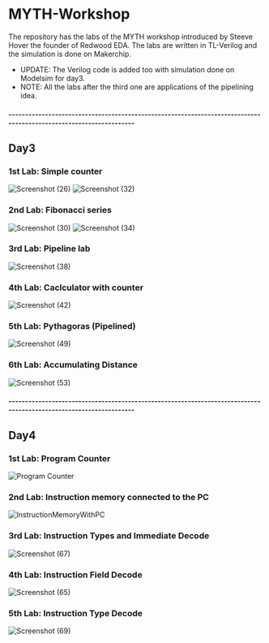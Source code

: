 # MYTH-Workshop
The repository has the labs of the MYTH workshop introduced by Steeve Hover the founder of Redwood EDA. The labs are written in TL-Verilog and the simulation is done on Makerchip.
- UPDATE:
The Verilog code is added too with simulation done on Modelsim for day3.
- NOTE:
All the labs after the third one are applications of the pipelining idea.
#### ------------------------------------------------------------------------------------------------------------------
## Day3
### 1st Lab: Simple counter
![Screenshot (26)](https://user-images.githubusercontent.com/96621514/236905688-ae6a0a7e-b9dc-4bbe-b81e-43532acd1cff.png)
![Screenshot (32)](https://user-images.githubusercontent.com/96621514/236926150-c53afec3-9347-49e6-abcf-edc82beb9d62.png)


### 2nd Lab: Fibonacci series
![Screenshot (30)](https://user-images.githubusercontent.com/96621514/236907826-cb6db454-0412-4b98-b6bd-f2709faf2bac.png)
![Screenshot (34)](https://user-images.githubusercontent.com/96621514/236926131-a19c6e71-992c-4061-bb28-674ebe6d8f69.png)

### 3rd Lab: Pipeline lab
![Screenshot (38)](https://user-images.githubusercontent.com/96621514/237061312-39ef8cf1-394a-4861-8299-920af854184d.png)

### 4th Lab: Caclculator with counter
![Screenshot (42)](https://github.com/NouraMedhat28/MYTH-Workshop/assets/96621514/4886133a-3f31-4d80-a4c6-6a5e8760044b)

### 5th Lab: Pythagoras (Pipelined)
![Screenshot (49)](https://github.com/NouraMedhat28/MYTH-Workshop/assets/96621514/5e2cbf29-6c8a-4f6b-b8e0-9cbbf734325c)

### 6th Lab: Accumulating Distance
![Screenshot (53)](https://github.com/NouraMedhat28/MYTH-Workshop/assets/96621514/f10e86cd-ea35-4a35-9f53-9c236fbf6d45)

#### ------------------------------------------------------------------------------------------------------------------
## Day4
### 1st Lab: Program Counter
![Program Counter](https://github.com/NouraMedhat28/MYTH-Workshop/assets/96621514/624e048c-1a36-4384-9955-8ea7a2bbe8bf)
### 2nd Lab: Instruction memory connected to the PC
![InstructionMemoryWithPC](https://github.com/NouraMedhat28/MYTH-Workshop/assets/96621514/350f79f5-0f63-4c66-9cd3-b531534dcd3f)
### 3rd Lab: Instruction Types and Immediate Decode
![Screenshot (67)](https://github.com/NouraMedhat28/MYTH-Workshop/assets/96621514/1c9bdf07-8fd8-4958-af07-8592e5a31239)
### 4th Lab: Instruction Field Decode
![Screenshot (65)](https://github.com/NouraMedhat28/MYTH-Workshop/assets/96621514/4caa8880-a311-4255-8676-f1bc6aa450d6)
### 5th Lab: Instruction Type Decode
![Screenshot (69)](https://github.com/NouraMedhat28/MYTH-Workshop/assets/96621514/cc0ce7c2-ad0b-4cda-becb-a6da14b1f253)



